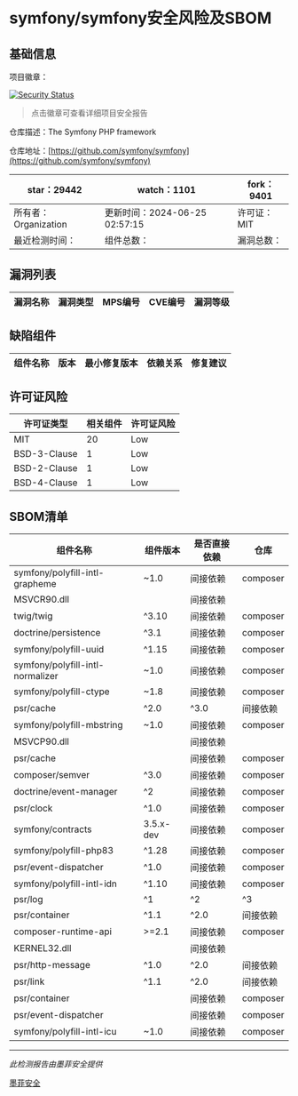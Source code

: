 # symfony/symfony安全风险及SBOM

## 基础信息

项目徽章：

[![Security Status](https://www.murphysec.com/platform3/v31/badge/1805316637467881472.svg)](https://www.murphysec.com/console/report/1691516035264176128/1805316637467881472)

> 点击徽章可查看详细项目安全报告

仓库描述：The Symfony PHP framework

仓库地址：[https://github.com/symfony/symfony](https://github.com/symfony/symfony)

| star：29442 | watch：1101 | fork：9401 |
| ----------- | -------------- | ------------ |
| 所有者：Organization | 更新时间：2024-06-25 02:57:15 | 许可证：MIT |
| 最近检测时间： | 组件总数： | 漏洞总数： |




## 漏洞列表

| 漏洞名称 | 漏洞类型 | MPS编号 | CVE编号 | 漏洞等级 |
| ------- | ------ | ------- | ------ | ----- |





## 缺陷组件

| 组件名称 | 版本 | 最小修复版本 | 依赖关系 | 修复建议 |
| -------- | ---- | ------------ | -------- | -------- |





## 许可证风险

| 许可证类型 | 相关组件 | 许可证风险 |
| ---------- | -------- | ---------- |
|MIT|20|Low|
|BSD-3-Clause|1|Low|
|BSD-2-Clause|1|Low|
|BSD-4-Clause|1|Low|




## SBOM清单

| 组件名称 | 组件版本 | 是否直接依赖 | 仓库 |
| -------- | -------- | ------------ | ---- |
|symfony/polyfill-intl-grapheme|~1.0|间接依赖|composer|
|MSVCR90.dll||间接依赖||
|twig/twig|^3.10|间接依赖|composer|
|doctrine/persistence|^3.1|间接依赖|composer|
|symfony/polyfill-uuid|^1.15|间接依赖|composer|
|symfony/polyfill-intl-normalizer|~1.0|间接依赖|composer|
|symfony/polyfill-ctype|~1.8|间接依赖|composer|
|psr/cache|^2.0|^3.0|间接依赖|composer|
|symfony/polyfill-mbstring|~1.0|间接依赖|composer|
|MSVCP90.dll||间接依赖||
|psr/cache||间接依赖|composer|
|composer/semver|^3.0|间接依赖|composer|
|doctrine/event-manager|^2|间接依赖|composer|
|psr/clock|^1.0|间接依赖|composer|
|symfony/contracts|3.5.x-dev|间接依赖|composer|
|symfony/polyfill-php83|^1.28|间接依赖|composer|
|psr/event-dispatcher|^1.0|间接依赖|composer|
|symfony/polyfill-intl-idn|^1.10|间接依赖|composer|
|psr/log|^1|^2|^3|间接依赖|composer|
|psr/container|^1.1|^2.0|间接依赖|composer|
|composer-runtime-api|>=2.1|间接依赖|composer|
|KERNEL32.dll||间接依赖||
|psr/http-message|^1.0|^2.0|间接依赖|composer|
|psr/link|^1.1|^2.0|间接依赖|composer|
|psr/container||间接依赖|composer|
|psr/event-dispatcher||间接依赖|composer|
|symfony/polyfill-intl-icu|~1.0|间接依赖|composer|


------

*此检测报告由墨菲安全提供*

[墨菲安全](www.murphysec.com)